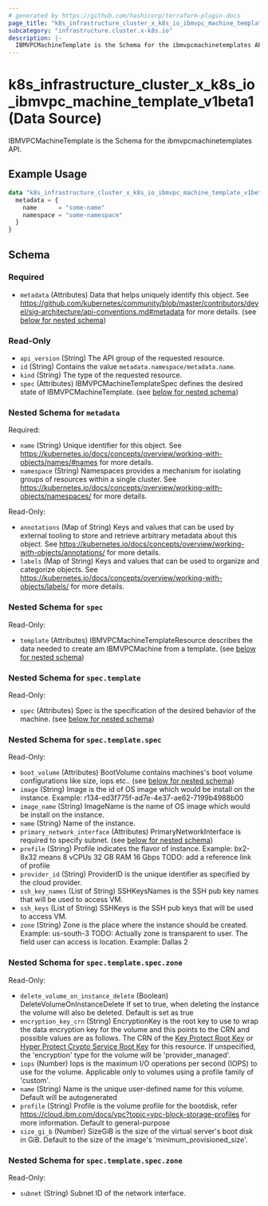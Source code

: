 ```yaml
---
# generated by https://github.com/hashicorp/terraform-plugin-docs
page_title: "k8s_infrastructure_cluster_x_k8s_io_ibmvpc_machine_template_v1beta1 Data Source - terraform-provider-k8s"
subcategory: "infrastructure.cluster.x-k8s.io"
description: |-
  IBMVPCMachineTemplate is the Schema for the ibmvpcmachinetemplates API.
---
```


# k8s_infrastructure_cluster_x_k8s_io_ibmvpc_machine_template_v1beta1 (Data Source)

IBMVPCMachineTemplate is the Schema for the ibmvpcmachinetemplates API.

## Example Usage

```terraform
data "k8s_infrastructure_cluster_x_k8s_io_ibmvpc_machine_template_v1beta1" "example" {
  metadata = {
    name      = "some-name"
    namespace = "some-namespace"
  }
}
```

<!-- schema generated by tfplugindocs -->
## Schema

### Required

- `metadata` (Attributes) Data that helps uniquely identify this object. See https://github.com/kubernetes/community/blob/master/contributors/devel/sig-architecture/api-conventions.md#metadata for more details. (see [below for nested schema](#nestedatt--metadata))

### Read-Only

- `api_version` (String) The API group of the requested resource.
- `id` (String) Contains the value `metadata.namespace/metadata.name`.
- `kind` (String) The type of the requested resource.
- `spec` (Attributes) IBMVPCMachineTemplateSpec defines the desired state of IBMVPCMachineTemplate. (see [below for nested schema](#nestedatt--spec))

<a id="nestedatt--metadata"></a>
### Nested Schema for `metadata`

Required:

- `name` (String) Unique identifier for this object. See https://kubernetes.io/docs/concepts/overview/working-with-objects/names/#names for more details.
- `namespace` (String) Namespaces provides a mechanism for isolating groups of resources within a single cluster. See https://kubernetes.io/docs/concepts/overview/working-with-objects/namespaces/ for more details.

Read-Only:

- `annotations` (Map of String) Keys and values that can be used by external tooling to store and retrieve arbitrary metadata about this object. See https://kubernetes.io/docs/concepts/overview/working-with-objects/annotations/ for more details.
- `labels` (Map of String) Keys and values that can be used to organize and categorize objects. See https://kubernetes.io/docs/concepts/overview/working-with-objects/labels/ for more details.


<a id="nestedatt--spec"></a>
### Nested Schema for `spec`

Read-Only:

- `template` (Attributes) IBMVPCMachineTemplateResource describes the data needed to create am IBMVPCMachine from a template. (see [below for nested schema](#nestedatt--spec--template))

<a id="nestedatt--spec--template"></a>
### Nested Schema for `spec.template`

Read-Only:

- `spec` (Attributes) Spec is the specification of the desired behavior of the machine. (see [below for nested schema](#nestedatt--spec--template--spec))

<a id="nestedatt--spec--template--spec"></a>
### Nested Schema for `spec.template.spec`

Read-Only:

- `boot_volume` (Attributes) BootVolume contains machines's boot volume configurations like size, iops etc.. (see [below for nested schema](#nestedatt--spec--template--spec--boot_volume))
- `image` (String) Image is the id of OS image which would be install on the instance. Example: r134-ed3f775f-ad7e-4e37-ae62-7199b4988b00
- `image_name` (String) ImageName is the name of OS image which would be install on the instance.
- `name` (String) Name of the instance.
- `primary_network_interface` (Attributes) PrimaryNetworkInterface is required to specify subnet. (see [below for nested schema](#nestedatt--spec--template--spec--primary_network_interface))
- `profile` (String) Profile indicates the flavor of instance. Example: bx2-8x32	means 8 vCPUs	32 GB RAM	16 Gbps TODO: add a reference link of profile
- `provider_id` (String) ProviderID is the unique identifier as specified by the cloud provider.
- `ssh_key_names` (List of String) SSHKeysNames is the SSH pub key names that will be used to access VM.
- `ssh_keys` (List of String) SSHKeys is the SSH pub keys that will be used to access VM.
- `zone` (String) Zone is the place where the instance should be created. Example: us-south-3 TODO: Actually zone is transparent to user. The field user can access is location. Example: Dallas 2

<a id="nestedatt--spec--template--spec--boot_volume"></a>
### Nested Schema for `spec.template.spec.zone`

Read-Only:

- `delete_volume_on_instance_delete` (Boolean) DeleteVolumeOnInstanceDelete If set to true, when deleting the instance the volume will also be deleted. Default is set as true
- `encryption_key_crn` (String) EncryptionKey is the root key to use to wrap the data encryption key for the volume and this points to the CRN and possible values are as follows. The CRN of the [Key Protect Root Key](https://cloud.ibm.com/docs/key-protect?topic=key-protect-getting-started-tutorial) or [Hyper Protect Crypto Service Root Key](https://cloud.ibm.com/docs/hs-crypto?topic=hs-crypto-get-started) for this resource. If unspecified, the 'encryption' type for the volume will be 'provider_managed'.
- `iops` (Number) Iops is the maximum I/O operations per second (IOPS) to use for the volume. Applicable only to volumes using a profile family of 'custom'.
- `name` (String) Name is the unique user-defined name for this volume. Default will be autogenerated
- `profile` (String) Profile is the volume profile for the bootdisk, refer https://cloud.ibm.com/docs/vpc?topic=vpc-block-storage-profiles for more information. Default to general-purpose
- `size_gi_b` (Number) SizeGiB is the size of the virtual server's boot disk in GiB. Default to the size of the image's 'minimum_provisioned_size'.


<a id="nestedatt--spec--template--spec--primary_network_interface"></a>
### Nested Schema for `spec.template.spec.zone`

Read-Only:

- `subnet` (String) Subnet ID of the network interface.
